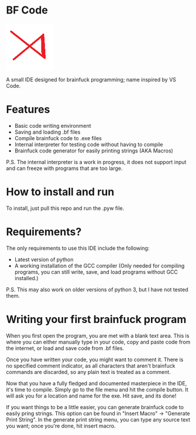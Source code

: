 # BF Code
![BF Code icon](textures/icon.png?raw=true)

A small IDE designed for brainfuck programming; name inspired by VS Code.

# Features
 - Basic code writing environment
 - Saving and loading .bf files
 - Compile brainfuck code to .exe files
 - Internal interpreter for testing code without having to compile
 - Brainfuck code generator for easily printing strings (AKA Macros)

P.S. The internal interpreter is a work in progress, it does not support input and can freeze with programs that are too large.

# How to install and run
To install, just pull this repo and run the .pyw file.

# Requirements?
The only requirements to use this IDE include the following:
 - Latest version of python
 - A working installation of the GCC compiler (Only needed for compiling programs, you can still write, save, and load programs without GCC installed.)

P.S. This may also work on older versions of python 3, but I have not tested them.

# Writing your first brainfuck program
When you first open the program, you are met with a blank text area. This is where you can either manually type in your code, copy and paste code from the internet, or load and save code from .bf files.

Once you have written your code, you might want to comment it. There is no specified comment indicator, as all characters that aren't brainfuck commands are discarded, so any plain text is treated as a comment.

Now that you have a fully fledged and documented masterpiece in the IDE, it's time to compile. Simply go to the file menu and hit the compile button. It will ask you for a location and name for the exe. Hit save, and its done!

If you want things to be a little easier, you can generate brainfuck code to easily pring strings. This option can be found in "Insert Macro" -> "Generate Print String".
In the generate print string menu, you can type any source text you want; once you're done, hit insert macro.
